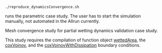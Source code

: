 ``
./reproduce_dynamicsConvergence.sh
``

runs the parametric case study. The user has to start the simulation manually, not automated in the Allrun currently.

Mesh convergence study for partial wetting dynamics validation case study.

This study requires the compilation of function object [wettedArea](https://github.com/CRC-1194/b01-wetting-benchmark/tree/master/src/functionObjects/wettedArea), the [coxVoinov](https://github.com/CRC-1194/b01-wetting-benchmark/tree/master/src/boundaryConditions/coxVoinov), and the [coxVoinovWithDissipation](https://github.com/CRC-1194/b01-wetting-benchmark/tree/master/src/boundaryConditions/coxVoinovWithDissipation) boundary conditions.

